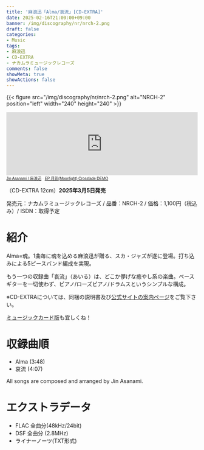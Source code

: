 ```yaml
---
title: '麻浪迅「Alma/哀流」[CD-EXTRA]'
date: 2025-02-16T21:00:00+09:00
banner: /img/discography/nr/nrch-2.png
draft: false
categories:
- Music
tags:
- 麻浪迅
- CD-EXTRA
- ナカムラミュージックレコーズ
comments: false
showMeta: true
showActions: false
---
```


{{< figure src="/img/discography/nr/nrch-2.png" alt="NRCH-2" position="left" width="240" height="240" >}}

<!--
- CDを購入
<a href="https://nmimusic.booth.pm/items/6605148" target="_blank"><img src="/img/banner/nmi_music_store.png"></a>

- ダウンロード
<a href="https://jinasanami.bandcamp.com/album/alma-airu" target="_blank"><img src="/img/banner/bandcamp_banner.png" alt="bandcamp"></a>
-->

<iframe width="100%" height="166" scrolling="no" frameborder="no" allow="autoplay" src="https://w.soundcloud.com/player/?url=https%3A//api.soundcloud.com/tracks/1848327477&color=%23ff5500&auto_play=false&hide_related=false&show_comments=true&show_user=true&show_reposts=false&show_teaser=true"></iframe><div style="font-size: 10px; color: #cccccc;line-break: anywhere;word-break: normal;overflow: hidden;white-space: nowrap;text-overflow: ellipsis; font-family: Interstate,Lucida Grande,Lucida Sans Unicode,Lucida Sans,Garuda,Verdana,Tahoma,sans-serif;font-weight: 100;"><a href="https://soundcloud.com/hayatehay" title="Jin Asanami / 麻浪迅" target="_blank">Jin Asanami / 麻浪迅</a> · <a href="https://soundcloud.com/hayatehay/tsukikage-crossfade" title="EP 月影(Moonlight) Crossfade DEMO" target="_blank">EP 月影(Moonlight) Crossfade DEMO</a></div>

（CD-EXTRA 12cm）**2025年3月5日発売**<br>

発売元：ナカムラミュージックレコーズ / 品番：NRCH-2 / 価格：1,100円（税込み）/ ISDN：取得予定

# 紹介
Alma=魂。1曲毎に魂を込める麻浪迅が贈る、スカ・ジャズが遂に登場。打ち込みによる5ピースバンド編成を実現。

もう一つの収録曲「哀流」（あいる）は、どこか儚げな癒やし系の楽曲。ベースギターを一切使わず、ピアノ/ローズピアノ/ドラムスというシンプルな構成。

※CD-EXTRAについては、同梱の説明書及び[公式サイトの案内ページ](https://nmimusic.github.io/cdextra/)をご覧下さい。

[ミュージックカード版](/music/nrmh-2)も宜しくね！

# 収録曲順
- Alma (3:48)
- 哀流 (4:07)

All songs are composed and arranged by Jin Asanami.

# エクストラデータ
- FLAC 全曲分(48kHz/24bit)
- DSF 全曲分 (2.8MHz)
- ライナーノーツ(TXT形式)
